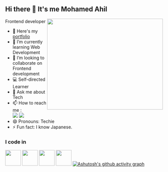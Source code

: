 ## Hi there 👋 It's me Mohamed Ahil

Frontend developer
<img align="right" width="370" height="290" src="https://i.pinimg.com/originals/47/f0/34/47f0342cec72b800463bf003eac1257e.gif">
- 🔭 Here's my [portfolio](https://mohamedahil1.github.io/my-portfolio/)                                                 
- 🌱 I’m currently learning Web Development
- 👯 I’m looking to collaborate on Frontend development
- 💻  Self-directed Learner
- 💬 Ask me about Tech
- 📫 How to reach me :
<br /> [<img src="https://img.shields.io/badge/Gmail-D14836?style=for-the-badge&logo=gmail&logoColor=white" />](https://mail.google.com/mail/u/0/#inbox?compose=CllgCJqSvRlrDrPNzjhHKGDnzkpRjLjnJgJNWShvxslHNTFNGcRxntlkMNjtlvRMlLSFQpvTklB) [<img src="https://img.shields.io/badge/LinkedIn-0077B5?style=for-the-badge&logo=linkedin&logoColor=white" />](https://www.linkedin.com/in/mohamed-ahil-s/)
- 😄 Pronouns: Techie
- ⚡ Fun fact: I know Japanese.

### I code in
 <img height="50" width="50" src="https://img.icons8.com/color/48/000000/html-5.png" /> <img height="50" width="50" src="https://img.icons8.com/color/48/000000/css3.png" /> <img height="50" width="50" src="https://img.icons8.com/color/48/000000/bootstrap.png" />
<img height="50" width="50" src="https://img.icons8.com/color/48/000000/javascript.png"/>
[![Ashutosh's github activity graph](https://github-readme-activity-graph.vercel.app/graph?username=mohamedahil1&bg_color=000000&color=ffffff&line=00d624&point=ffffff&area=true&hide_border=true)](https://github.com/ashutosh00710/github-readme-activity-graph)
